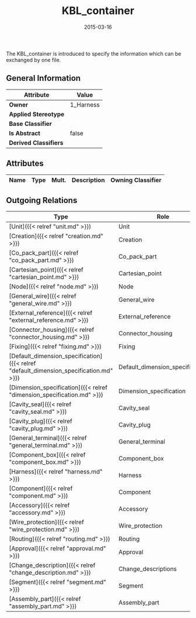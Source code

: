 ﻿---
title: KBL_container
toc: false
type: specs
date: "2015-03-16"
draft: false
specification: KBL
version: 2.4
documentType: "Recommendation"
elementType: Class
classes:
  - KBL_container
menu_name: kbl-2.4
---
<p>The KBL_container is introduced to specify the information which can be exchanged by one file.</p>

## General Information

| Attribute               | Value |
|-------------------------|-------|
| **Owner**               | 1_Harness |
| **Applied Stereotype**  |   |
| **Base Classifier**     |   |
| **Is Abstract**         | false |
| **Derived Classifiers** |   |

## Attributes
|  Name  |  Type  |  Mult.  |  Description  |  Owning Classifier  |
|--------|--------|---------|---------------|--------------|

## Outgoing Relations
|    Type  |   Role   |   Mult.   |   Mult.   |   Description   |
|----------|----------|-----------|-----------|-----------------|
| [Unit]({{< relref "unit.md" >}}) | Unit | 0..* | 1 |  |
| [Creation]({{< relref "creation.md" >}}) | Creation | 0..* | 1 |  |
| [Co_pack_part]({{< relref "co_pack_part.md" >}}) | Co_pack_part | 0..* | 1 |  |
| [Cartesian_point]({{< relref "cartesian_point.md" >}}) | Cartesian_point | 0..* | 1 |  |
| [Node]({{< relref "node.md" >}}) | Node | 0..* | 1 |  |
| [General_wire]({{< relref "general_wire.md" >}}) | General_wire | 0..* | 1 |  |
| [External_reference]({{< relref "external_reference.md" >}}) | External_reference | 0..* | 1 |  |
| [Connector_housing]({{< relref "connector_housing.md" >}}) | Connector_housing | 0..* | 1 |  |
| [Fixing]({{< relref "fixing.md" >}}) | Fixing | 0..* | 1 |  |
| [Default_dimension_specification]({{< relref "default_dimension_specification.md" >}}) | Default_dimension_specification | 0..* | 1 |  |
| [Dimension_specification]({{< relref "dimension_specification.md" >}}) | Dimension_specification | 0..* | 1 |  |
| [Cavity_seal]({{< relref "cavity_seal.md" >}}) | Cavity_seal | 0..* | 1 |  |
| [Cavity_plug]({{< relref "cavity_plug.md" >}}) | Cavity_plug | 0..* | 1 |  |
| [General_terminal]({{< relref "general_terminal.md" >}}) | General_terminal | 0..* | 1 |  |
| [Component_box]({{< relref "component_box.md" >}}) | Component_box | 0..* |  |  |
| [Harness]({{< relref "harness.md" >}}) | Harness | 0..1 | 1 |  |
| [Component]({{< relref "component.md" >}}) | Component | 0..* | 1 |  |
| [Accessory]({{< relref "accessory.md" >}}) | Accessory | 0..* | 1 |  |
| [Wire_protection]({{< relref "wire_protection.md" >}}) | Wire_protection | 0..* | 1 |  |
| [Routing]({{< relref "routing.md" >}}) | Routing | 0..* | 1 |  |
| [Approval]({{< relref "approval.md" >}}) | Approval | 0..* | 1 |  |
| [Change_description]({{< relref "change_description.md" >}}) | Change_descriptions | 0..* | 1 |  |
| [Segment]({{< relref "segment.md" >}}) | Segment | 0..* | 1 |  |
| [Assembly_part]({{< relref "assembly_part.md" >}}) | Assembly_part | 0..* | 1 |  |
